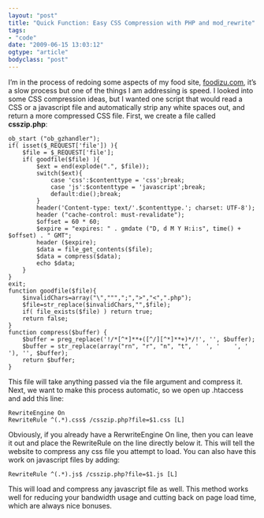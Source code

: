 ```yaml
---
layout: "post"
title: "Quick Function: Easy CSS Compression with PHP and mod_rewrite"
tags: 
- "code"
date: "2009-06-15 13:03:12"
ogtype: "article"
bodyclass: "post"
---
```


I’m in the process of redoing some aspects of my food site, [foodizu.com](http://www.foodizu.com), it’s a slow process but one of the things I am addressing is speed. I looked into some CSS compression ideas, but I wanted one script that would read a CSS or a javascript file and automatically strip any white spaces out, and return a more compressed CSS file. First, we create a file called **csszip.php**:


    ob_start ("ob_gzhandler");
    if( isset($_REQUEST['file']) ){
        $file = $_REQUEST['file'];
        if( goodfile($file) ){
            $ext = end(explode(".", $file));
            switch($ext){
                case 'css':$contenttype = 'css';break;
                case 'js':$contenttype = 'javascript';break;
                default:die();break;
            }
            header('Content-type: text/'.$contenttype.'; charset: UTF-8');
            header ("cache-control: must-revalidate");
            $offset = 60 * 60;
            $expire = "expires: " . gmdate ("D, d M Y H:i:s", time() + $offset) . " GMT";
            header ($expire);
            $data = file_get_contents($file);
            $data = compress($data);
            echo $data;
        }
    }
    exit;
    function goodfile($file){
        $invalidChars=array("\",""",";",">","<",".php");
        $file=str_replace($invalidChars,"",$file);
        if( file_exists($file) ) return true;
        return false;
    }
    function compress($buffer) {
        $buffer = preg_replace('!/*[^*]**+([^/][^*]**+)*/!', '', $buffer);
        $buffer = str_replace(array("rn", "r", "n", "t", '  ', '    ', '    '), '', $buffer);
        return $buffer;
    }
    


This file will take anything passed via the file argument and compress it. Next, we want to make this process automatic, so we open up .htaccess and add this line:


    RewriteEngine On
    RewriteRule ^(.*).css$ /csszip.php?file=$1.css [L]
    


Obviously, if you already have a RerwriteEngine On line, then you can leave it out and place the RewriteRule on the line directly below it. This will tell the website to compress any css file you attempt to load. You can also have this work on javascript files by adding:


    RewriteRule ^(.*).js$ /csszip.php?file=$1.js [L]
    


This will load and compress any javascript file as well. This method works well for reducing your bandwidth usage and cutting back on page load time, which are always nice bonuses.